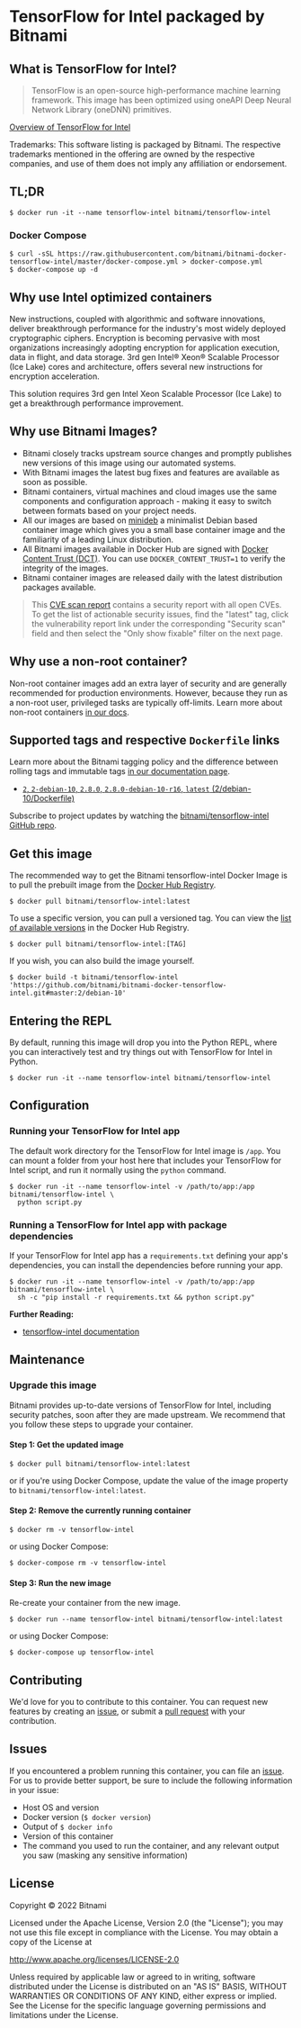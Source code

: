 # TensorFlow for Intel packaged by Bitnami

## What is TensorFlow for Intel?

> TensorFlow is an open-source high-performance machine learning framework. This image has been optimized using oneAPI Deep Neural Network Library (oneDNN) primitives.

[Overview of TensorFlow for Intel](https://www.tensorflow.org/)

Trademarks: This software listing is packaged by Bitnami. The respective trademarks mentioned in the offering are owned by the respective companies, and use of them does not imply any affiliation or endorsement.

## TL;DR

```console
$ docker run -it --name tensorflow-intel bitnami/tensorflow-intel
```

### Docker Compose

```console
$ curl -sSL https://raw.githubusercontent.com/bitnami/bitnami-docker-tensorflow-intel/master/docker-compose.yml > docker-compose.yml
$ docker-compose up -d
```

## Why use Intel optimized containers

New instructions, coupled with algorithmic and software innovations, deliver breakthrough performance for the industry's most widely deployed cryptographic ciphers. Encryption is becoming pervasive with most organizations increasingly adopting encryption for application execution, data in flight, and data storage. 3rd gen Intel® Xeon® Scalable Processor (Ice Lake) cores and architecture, offers several new instructions for encryption acceleration.
 
This solution requires 3rd gen Intel Xeon Scalable Processor (Ice Lake) to get a breakthrough performance improvement.

## Why use Bitnami Images?

* Bitnami closely tracks upstream source changes and promptly publishes new versions of this image using our automated systems.
* With Bitnami images the latest bug fixes and features are available as soon as possible.
* Bitnami containers, virtual machines and cloud images use the same components and configuration approach - making it easy to switch between formats based on your project needs.
* All our images are based on [minideb](https://github.com/bitnami/minideb) a minimalist Debian based container image which gives you a small base container image and the familiarity of a leading Linux distribution.
* All Bitnami images available in Docker Hub are signed with [Docker Content Trust (DCT)](https://docs.docker.com/engine/security/trust/content_trust/). You can use `DOCKER_CONTENT_TRUST=1` to verify the integrity of the images.
* Bitnami container images are released daily with the latest distribution packages available.

> This [CVE scan report](https://quay.io/repository/bitnami/tensorflow-intel?tab=tags) contains a security report with all open CVEs. To get the list of actionable security issues, find the "latest" tag, click the vulnerability report link under the corresponding "Security scan" field and then select the "Only show fixable" filter on the next page.

## Why use a non-root container?

Non-root container images add an extra layer of security and are generally recommended for production environments. However, because they run as a non-root user, privileged tasks are typically off-limits. Learn more about non-root containers [in our docs](https://docs.bitnami.com/tutorials/work-with-non-root-containers/).

## Supported tags and respective `Dockerfile` links

Learn more about the Bitnami tagging policy and the difference between rolling tags and immutable tags [in our documentation page](https://docs.bitnami.com/tutorials/understand-rolling-tags-containers/).


* [`2`, `2-debian-10`, `2.8.0`, `2.8.0-debian-10-r16`, `latest` (2/debian-10/Dockerfile)](https://github.com/bitnami/bitnami-docker-tensorflow-intel/blob/2.8.0-debian-10-r16/2/debian-10/Dockerfile)

Subscribe to project updates by watching the [bitnami/tensorflow-intel GitHub repo](https://github.com/bitnami/bitnami-docker-tensorflow-intel).

## Get this image

The recommended way to get the Bitnami tensorflow-intel Docker Image is to pull the prebuilt image from the [Docker Hub Registry](https://hub.docker.com/r/bitnami/tensorflow-intel).

```console
$ docker pull bitnami/tensorflow-intel:latest
```

To use a specific version, you can pull a versioned tag. You can view the [list of available versions](https://hub.docker.com/r/bitnami/tensorflow-intel/tags/) in the Docker Hub Registry.

```console
$ docker pull bitnami/tensorflow-intel:[TAG]
```

If you wish, you can also build the image yourself.

```console
$ docker build -t bitnami/tensorflow-intel 'https://github.com/bitnami/bitnami-docker-tensorflow-intel.git#master:2/debian-10'
```

## Entering the REPL

By default, running this image will drop you into the Python REPL, where you can interactively test and try things out with TensorFlow for Intel in Python.

```console
$ docker run -it --name tensorflow-intel bitnami/tensorflow-intel
```

## Configuration

### Running your TensorFlow for Intel app

The default work directory for the TensorFlow for Intel image is `/app`. You can mount a folder from your host here that includes your TensorFlow for Intel script, and run it normally using the `python` command.

```console
$ docker run -it --name tensorflow-intel -v /path/to/app:/app bitnami/tensorflow-intel \
  python script.py
```

### Running a TensorFlow for Intel app with package dependencies

If your TensorFlow for Intel app has a `requirements.txt` defining your app's dependencies, you can install the dependencies before running your app.

```console
$ docker run -it --name tensorflow-intel -v /path/to/app:/app bitnami/tensorflow-intel \
  sh -c "pip install -r requirements.txt && python script.py"
```

**Further Reading:**

  - [tensorflow-intel documentation](https://www.tensorflow.org/overview)

## Maintenance

### Upgrade this image

Bitnami provides up-to-date versions of TensorFlow for Intel, including security patches, soon after they are made upstream. We recommend that you follow these steps to upgrade your container.

#### Step 1: Get the updated image

```console
$ docker pull bitnami/tensorflow-intel:latest
```

or if you're using Docker Compose, update the value of the image property to `bitnami/tensorflow-intel:latest`.

#### Step 2: Remove the currently running container

```console
$ docker rm -v tensorflow-intel
```

or using Docker Compose:

```console
$ docker-compose rm -v tensorflow-intel
```

#### Step 3: Run the new image

Re-create your container from the new image.

```console
$ docker run --name tensorflow-intel bitnami/tensorflow-intel:latest
```

or using Docker Compose:

```console
$ docker-compose up tensorflow-intel
```

## Contributing

We'd love for you to contribute to this container. You can request new features by creating an [issue](https://github.com/bitnami/bitnami-docker-tensorflow-intel/issues), or submit a [pull request](https://github.com/bitnami/bitnami-docker-tensorflow-intel/pulls) with your contribution.

## Issues

If you encountered a problem running this container, you can file an [issue](https://github.com/bitnami/bitnami-docker-tensorflow-intel/issues/new). For us to provide better support, be sure to include the following information in your issue:

- Host OS and version
- Docker version (`$ docker version`)
- Output of `$ docker info`
- Version of this container
- The command you used to run the container, and any relevant output you saw (masking any sensitive information)

## License

Copyright &copy; 2022 Bitnami

Licensed under the Apache License, Version 2.0 (the "License");
you may not use this file except in compliance with the License.
You may obtain a copy of the License at

  <http://www.apache.org/licenses/LICENSE-2.0>

Unless required by applicable law or agreed to in writing, software
distributed under the License is distributed on an "AS IS" BASIS,
WITHOUT WARRANTIES OR CONDITIONS OF ANY KIND, either express or implied.
See the License for the specific language governing permissions and
limitations under the License.
